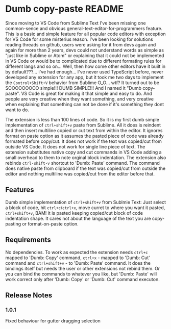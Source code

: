 # Dumb copy-paste README

Since moving to VS Code from Sublime Text I've been missing one common-sence and obvious general-text-editor-for-programmers feature. This is a basic and simple feature for all popular code editors with exception for VS Code for some misterius reason. I've been looking for solutions reading threads on github, users were asking for it from devs again and again for more than 2 years, devs could not understand words as simple as "just like in Sublime or Atom" or explaining that it could not be implemented in VS Code or would be to complicated due to different formating rules for different langs and so on... Well, then how come other editors have it built in by default???... I've had enough... I've never used TypeScript before, never developed any extension for any app, but it took me two days to implement the `Control+Shift+V` behavior from Sublime O_O... wtf? It turned out to be SOOOOOOOOO simple!!! DUMB SIMPLE!!! And I named it "Dumb copy-paste". VS Code is great for making it that simple and easy to do. And people are very creative when they want something, and very creative when explaining that something can not be done if it's something they dont want to do.

The extension is less than 100 lines of code. So it is my first dumb simple implementation of `ctrl+shift+v` paste from Sublime. All it does is reindent and then insert multiline copied or cut text from within the editor. It ignores format on paste option as it assumes the pasted piece of code was already formated before copy/cut. It does not work if the text was copied/cut from outside VS Code. It does not work for single line piece of text. The extension substitutes native copy and cut commands in VS Code adding a small overhead to them to note orginal block indentation. The extension also rebinds `ctrl-shift-v` shortcut to 'Dumb: Paste' command. The command does native paste from clipboard if the text was copied/cut from outside the editor and nothing multiline was copied/cut from the editor before that.

## Features

Dumb simple implementation of `ctrl+shift+v` from Sublmie Text:
Just select a block of code, hit `ctrl+c`/`ctrl+x`, move curret to where you want it pasted, `ctrl+shift+v`, BAM! it is pasted keeping copied/cut block of code indentation shape. It cares not about the language of the text you are copy-pasting or format-on-paste option.

## Requirements

No dependencies. To work as expected the extension needs `ctrl+c` mapped to 'Dumb: Copy' command, `ctrl+x` - mapped to 'Dumb: Cut' command and `ctrl+shift+v` - to 'Dumb: Paste' command. It does the bindings itself but needs the user or other extensions not rebind them. Or you can bind the commands to whatever you like, but 'Dumb: Paste' will work correct only after 'Dumb: Copy' or 'Dumb: Cut' command executon.

## Release Notes

### 1.0.1

Fixed behaviour for gutter dragging selection
